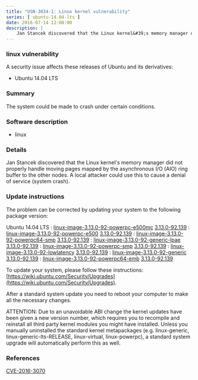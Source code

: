 ```yaml
---
title: "USN-3034-1: Linux kernel vulnerability"
series: [ ubuntu-14.04-lts ]
date: 2016-07-14 12:00:00
description: |
    Jan Stancek discovered that the Linux kernel&#39;s memory manager did not properly handle moving pages mapped by the asynchronous I/O (AIO) ring buffer to the other nodes. A local attacker could use this to cause a denial of service (system crash). 
--- 
```

 
### linux vulnerability

A security issue affects these releases of Ubuntu and its derivatives:

* Ubuntu 14.04 LTS

### Summary

The system could be made to crash under certain conditions. 

### Software description

* linux 

### Details

Jan Stancek discovered that the Linux kernel&#39;s memory manager did not properly handle moving pages mapped by the asynchronous I/O (AIO) ring buffer to the other nodes. A local attacker could use this to cause a denial of service (system crash). 

### Update instructions

The problem can be corrected by updating your system to the following package version:

Ubuntu 14.04 LTS
 : [linux-image-3.13.0-92-powerpc-e500mc](https://launchpad.net/ubuntu/+source/linux) <span> [3.13.0-92.139](https://launchpad.net/ubuntu/+source/linux/3.13.0-92.139) </span> 
 : [linux-image-3.13.0-92-powerpc-e500](https://launchpad.net/ubuntu/+source/linux) <span> [3.13.0-92.139](https://launchpad.net/ubuntu/+source/linux/3.13.0-92.139) </span> 
 : [linux-image-3.13.0-92-powerpc64-smp](https://launchpad.net/ubuntu/+source/linux) <span> [3.13.0-92.139](https://launchpad.net/ubuntu/+source/linux/3.13.0-92.139) </span> 
 : [linux-image-3.13.0-92-generic-lpae](https://launchpad.net/ubuntu/+source/linux) <span> [3.13.0-92.139](https://launchpad.net/ubuntu/+source/linux/3.13.0-92.139) </span> 
 : [linux-image-3.13.0-92-powerpc-smp](https://launchpad.net/ubuntu/+source/linux) <span> [3.13.0-92.139](https://launchpad.net/ubuntu/+source/linux/3.13.0-92.139) </span> 
 : [linux-image-3.13.0-92-lowlatency](https://launchpad.net/ubuntu/+source/linux) <span> [3.13.0-92.139](https://launchpad.net/ubuntu/+source/linux/3.13.0-92.139) </span> 
 : [linux-image-3.13.0-92-generic](https://launchpad.net/ubuntu/+source/linux) <span> [3.13.0-92.139](https://launchpad.net/ubuntu/+source/linux/3.13.0-92.139) </span> 
 : [linux-image-3.13.0-92-powerpc64-emb](https://launchpad.net/ubuntu/+source/linux) <span> [3.13.0-92.139](https://launchpad.net/ubuntu/+source/linux/3.13.0-92.139) </span> 

To update your system, please follow these instructions: [https://wiki.ubuntu.com/Security/Upgrades](https://wiki.ubuntu.com/Security/Upgrades).

After a standard system update you need to reboot your computer to make all the necessary changes.

ATTENTION: Due to an unavoidable ABI change the kernel updates have been given a new version number, which requires you to recompile and reinstall all third party kernel modules you might have installed. Unless you manually uninstalled the standard kernel metapackages (e.g. linux-generic, linux-generic-lts-RELEASE, linux-virtual, linux-powerpc), a standard system upgrade will automatically perform this as well. 

### References

 [CVE-2016-3070](http://people.ubuntu.com/~ubuntu-security/cve/CVE-2016-3070)
 
